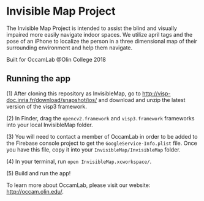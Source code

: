 # Invisible Map Project
The Invisible Map Project is intended to assist the blind and visually impaired more easily navigate indoor spaces. We utilize april tags and the pose of an iPhone to localize the person in a three dimensional map of their surrounding environment and help them navigate.

Built for OccamLab @Olin College 2018

## Running the app
(1) After cloning this repository as InvisibleMap, go to http://visp-doc.inria.fr/download/snapshot/ios/ and download and unzip the latest version of the visp3 framework.

(2) In Finder, drag the `opencv2.framework` and `visp3.framework` frameworks into your local InvisibleMap folder.

(3) You will need to contact a member of OccamLab in order to be added to the Firebase console project to get the `GoogleService-Info.plist` file. Once you have this file, copy it into your `InvisibleMap/InvisibleMap` folder.

(4) In your terminal, run `open InvisibleMap.xcworkspace/`.

(5) Build and run the app!

To learn more about OccamLab, please visit our website: http://occam.olin.edu/.
